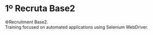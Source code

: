 # 1º Recruta Base2

⚙️Recruitment Base2.<br>
Training focused on automated applications using Selenium WebDriver.
